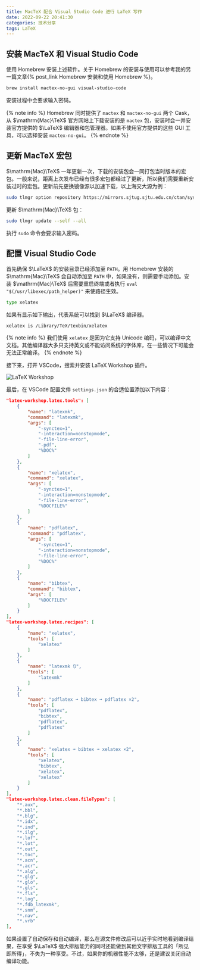 ```yaml
---
title: MacTeX 配合 Visual Studio Code 进行 LaTeX 写作
date: 2022-09-22 20:41:30
categories: 技术分享
tags: LaTeX
---
```


## 安装 MacTeX 和 Visual Studio Code

使用 Homebrew 安装上述软件。关于 Homebrew 的安装与使用可以参考我的另一篇文章{% post_link Homebrew 安装和使用 Homebrew %}。
```sh
brew install mactex-no-gui visual-studio-code
```
安装过程中会要求输入密码。

{% note info %}
Homebrew 同时提供了 `mactex` 和 `mactex-no-gui` 两个 Cask，从 $\mathrm{Mac}\TeX$ 官方网站上下载安装的是 `mactex` 包，安装时会一并安装官方提供的 $\LaTeX$ 编辑器和包管理器。如果不使用官方提供的这些 GUI 工具，可以选择安装 `mactex-no-gui`。
{% endnote %}

## 更新 MacTeX 宏包

$\mathrm{Mac}\TeX$ 一年更新一次，下载的安装包会一同打包当时版本的宏包。一般来说，距离上次发布已经有很多宏包都经过了更新，所以我们需要重新安装过时的宏包。更新前先更换镜像源以加速下载，以上海交大源为例：
```sh
sudo tlmgr option repository https://mirrors.sjtug.sjtu.edu.cn/ctan/systems/texlive/tlnet
```
更新 $\mathrm{Mac}\TeX$ 包：
```sh
sudo tlmgr update --self --all
```
执行 `sudo` 命令会要求输入密码。

## 配置 Visual Studio Code

首先确保 $\LaTeX$ 的安装目录已经添加至 `PATH`。用 Homebrew 安装的 $\mathrm{Mac}\TeX$ 会自动添加至 `PATH` 中，如果没有，则需要手动添加。安装 $\mathrm{Mac}\TeX$ 后需要重启终端或者执行 `eval "$(/usr/libexec/path_helper)"` 来使路径生效。
```sh
type xelatex
```
如果有显示如下输出，代表系统可以找到 $\LaTeX$ 编译器。
```text
xelatex is /Library/TeX/texbin/xelatex
```

{% note info %}
我们使用 `xelatex` 是因为它支持 Unicode 编码，可以编译中文文档。其他编译器大多只支持英文或不能访问系统的字体库，在一些情况下可能会无法正常编译。
{% endnote %}

接下来，打开 VSCode，搜索并安装 LaTeX Workshop 插件。

![LaTeX Workshop](/img/LaTeX_Workshop.png)

最后，在 VSCode 配置文件 `settings.json` 的合适位置添加以下内容：
```json
"latex-workshop.latex.tools": [
	{
		"name": "latexmk",
		"command": "latexmk",
		"args": [
			"-synctex=1",
			"-interaction=nonstopmode",
			"-file-line-error",
			"-pdf",
			"%DOC%"
		]
	},
	{
		"name": "xelatex",
		"command": "xelatex",
		"args": [
			"-synctex=1",
			"-interaction=nonstopmode",
			"-file-line-error",
			"%DOCFILE%"
		]
	},
	{
		"name": "pdflatex",
		"command": "pdflatex",
		"args": [
			"-synctex=1",
			"-interaction=nonstopmode",
			"-file-line-error",
			"%DOC%"
		]
	},
	{
		"name": "bibtex",
		"command": "bibtex",
		"args": [
			"%DOCFILE%"
		]
	}
],
"latex-workshop.latex.recipes": [
	{
		"name": "xelatex",
		"tools": [
			"xelatex"
		]
	},
	{
		"name": "latexmk 🔃",
		"tools": [
			"latexmk"
		]
	},
	{
		"name": "pdflatex ➞ bibtex ➞ pdflatex ×2",
		"tools": [
			"pdflatex",
			"bibtex",
			"pdflatex",
			"pdflatex"
		]
	},
	{
		"name": "xelatex ➞ bibtex ➞ xelatex ×2",
		"tools": [
			"xelatex",
			"bibtex",
			"xelatex",
			"xelatex"
		]
	}
],
"latex-workshop.latex.clean.fileTypes": [
	"*.aux",
	"*.bbl",
	"*.blg",
	"*.idx",
	"*.ind",
	"*.ilg",
	"*.lof",
	"*.lot",
	"*.out",
	"*.toc",
	"*.acn",
	"*.acr",
	"*.alg",
	"*.glg",
	"*.glo",
	"*.gls",
	"*.fls",
	"*.log",
	"*.fdb_latexmk",
	"*.snm",
	"*.nav",
	"*.vrb"
],
```
如果设置了自动保存和自动编译，那么在源文件修改后可以近乎实时地看到编译结果，在享受 $\LaTeX$ 强大排版能力的同时还能做到其他文字排版工具的「所见即所得」，不失为一种享受。不过，如果你的机器性能不太够，还是建议关闭自动编译功能。